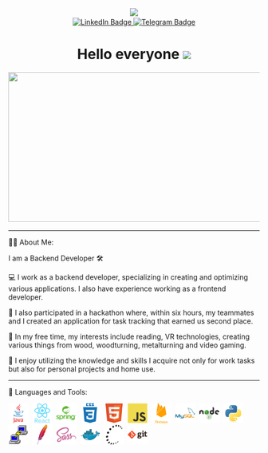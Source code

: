 <div id="header" align="center">
  <img src="https://media.giphy.com/media/v1.Y2lkPTc5MGI3NjExNjA0NmIwNDh6dHp6ejg3N3NxbWFxZWp3eDhxeDdqeWQzZDFsMXIybCZlcD12MV9pbnRlcm5hbF9naWZfYnlfaWQmY3Q9Zw/nFLW7PNGgN3lI68rdv/giphy.gif" width="150"/>
</div>
<div id="badges" align="center">
  <a href="https://www.linkedin.com/in/veronika-sheffer-4a2ab52a6">
    <img src="https://img.shields.io/badge/LinkedIn-blue?style=for-the-badge&logo=linkedin&logoColor=white" alt="LinkedIn Badge"/>
  </a>
  <a href="https://t.me/samsepuel">
    <img src="https://img.shields.io/badge/Telegram-blue?style=for-the-badge&logo=telegram&logoColor=white" alt="Telegram Badge"/> 
  </a>
</div>
<h1  align="center">
Hello everyone
 <img src="https://media4.giphy.com/media/3kRa3yvntxlFm/200w.webp?cid=ecf05e474zx4at92whae1m4lqj9znqxr55bjtv2usaupe4sw&ep=v1_gifs_search&rid=200w.webp&ct=g" width="100px"/>
</h1>
<div align="center">
  <img src="https://media.giphy.com/media/v1.Y2lkPTc5MGI3NjExeHRwazVhZTRlbTRrM2cxZjhjMWV5Y28xajd3anpuZmZtZmNoNHUwMSZlcD12MV9pbnRlcm5hbF9naWZfYnlfaWQmY3Q9Zw/cst5AXzPxRLyIwMNsV/giphy.gif" width="600" height="300"/>
</div>

---
:woman_technologist: About Me:

I am a Backend Developer :hammer_and_wrench:

:computer: I work as a backend developer, specializing in creating and optimizing various applications. I also have experience working as a frontend developer.

:2nd_place_medal: I also participated in a hackathon where, within six hours, my teammates and I created an application for task tracking that earned us second place.

:palm_tree: In my free time, my interests include reading, VR technologies, creating various things from wood, woodturning, metalturning and video gaming.

:wrench: I enjoy utilizing the knowledge and skills I acquire not only for work tasks but also for personal projects and home use.

---
 :toolbox: Languages and Tools:
 
 <div>
  <img src="https://github.com/devicons/devicon/blob/master/icons/java/java-original-wordmark.svg" title="Java" alt="Java" width="40" height="40"/>&nbsp;
  <img src="https://github.com/devicons/devicon/blob/master/icons/react/react-original-wordmark.svg" title="React" alt="React" width="40" height="40"/>&nbsp;
  <img src="https://github.com/devicons/devicon/blob/master/icons/spring/spring-original-wordmark.svg" title="Spring" alt="Spring" width="40" height="40"/>&nbsp;
  <img src="https://github.com/devicons/devicon/blob/master/icons/css3/css3-plain-wordmark.svg"  title="CSS3" alt="CSS" width="40" height="40"/>&nbsp;
  <img src="https://github.com/devicons/devicon/blob/master/icons/html5/html5-original.svg" title="HTML5" alt="HTML" width="40" height="40"/>&nbsp;
  <img src="https://github.com/devicons/devicon/blob/master/icons/javascript/javascript-original.svg" title="JavaScript" alt="JavaScript" width="40" height="40"/>&nbsp;
  <img src="https://github.com/devicons/devicon/blob/master/icons/firebase/firebase-plain-wordmark.svg" title="Firebase" alt="Firebase" width="40" height="40"/>&nbsp;
  <img src="https://github.com/devicons/devicon/blob/master/icons/mysql/mysql-original-wordmark.svg" title="MySQL"  alt="MySQL" width="40" height="40"/>&nbsp;
  <img src="https://github.com/devicons/devicon/blob/master/icons/nodejs/nodejs-original-wordmark.svg" title="NodeJS" alt="NodeJS" width="40" height="40"/>&nbsp;
  <img src="https://github.com/devicons/devicon/blob/master/icons/python/python-original.svg" alt="Python" width="40" height="40"/>&nbsp;
  <img src="https://github.com/devicons/devicon/blob/master/icons/putty/putty-original.svg" alt="Pytty" width="40" height="40"/>&nbsp;
  <img src="https://github.com/devicons/devicon/blob/master/icons/apache/apache-original.svg" alt="Apache" width="40" height="40"/>&nbsp;
  <img src="https://github.com/devicons/devicon/blob/master/icons/sass/sass-original.svg" alt="Sass" width="40" height="40"/>&nbsp;
  <img src="https://github.com/devicons/devicon/blob/master/icons/docker/docker-original.svg" alt="Docker" width="40" height="40"/>&nbsp;
  <img src="https://github.com/devicons/devicon/blob/master/icons/ssh/ssh-original.svg" alt="Ssh" width="40" height="40"/>&nbsp;
  <img src="https://github.com/devicons/devicon/blob/master/icons/git/git-original-wordmark.svg" title="Git" **alt="Git" width="40" height="40"/>
</div>
